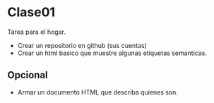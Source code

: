 # Clase01

Tarea para el hogar.

* Crear un repositorio en github (sus cuentas)
* Crear un html basico que muestre algunas etiquetas semanticas.

## Opcional

* Armar un documento HTML que describa quienes son.
